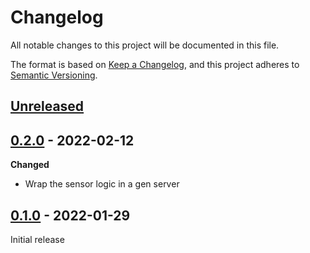 # Changelog

All notable changes to this project will be documented in this file.

The format is based on [Keep a Changelog](https://keepachangelog.com/en/1.0.0/),
and this project adheres to [Semantic Versioning](https://semver.org/spec/v2.0.0.html).

## [Unreleased]

## [0.2.0] - 2022-02-12

**Changed**

- Wrap the sensor logic in a gen server

## [0.1.0] - 2022-01-29

Initial release

[Unreleased]: https://github.com/mnishiguchi/bh1750/compare/v0.2.0...HEAD
[0.2.0]: https://github.com/mnishiguchi/bh1750/compare/v0.1.0...v0.2.0
[0.1.0]: https://github.com/mnishiguchi/bh1750/releases/tag/v0.1.0
